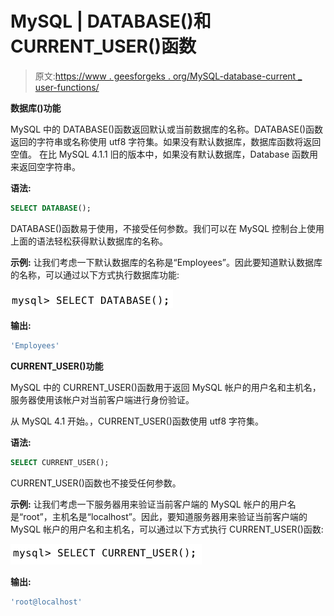 # MySQL | DATABASE()和 CURRENT_USER()函数

> 原文:[https://www . geesforgeks . org/MySQL-database-current _ user-functions/](https://www.geeksforgeeks.org/mysql-database-current_user-functions/)

**数据库()功能**

MySQL 中的 DATABASE()函数返回默认或当前数据库的名称。DATABASE()函数返回的字符串或名称使用 utf8 字符集。如果没有默认数据库，数据库函数将返回空值。
在比 MySQL 4.1.1 旧的版本中，如果没有默认数据库，Database 函数用来返回空字符串。

**语法:**

```sql
SELECT DATABASE();
```

DATABASE()函数易于使用，不接受任何参数。我们可以在 MySQL 控制台上使用上面的语法轻松获得默认数据库的名称。

**示例:**
让我们考虑一下默认数据库的名称是“Employees”。因此要知道默认数据库的名称，可以通过以下方式执行数据库功能:

![](img/b9d2c92549792f4a728d741eb312493f.png)

**输出:**

```sql
'Employees'
```

**CURRENT_USER()功能**

MySQL 中的 CURRENT_USER()函数用于返回 MySQL 帐户的用户名和主机名，服务器使用该帐户对当前客户端进行身份验证。

从 MySQL 4.1 开始。，CURRENT_USER()函数使用 utf8 字符集。

**语法:**

```sql
SELECT CURRENT_USER();
```

CURRENT_USER()函数也不接受任何参数。

**示例:**
让我们考虑一下服务器用来验证当前客户端的 MySQL 帐户的用户名是“root”，主机名是“localhost”。因此，要知道服务器用来验证当前客户端的 MySQL 帐户的用户名和主机名，可以通过以下方式执行 CURRENT_USER()函数:

![](img/e873c144d867e38760d6ea66ed4e696c.png)

**输出:**

```sql
'root@localhost'
```